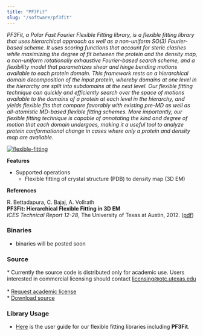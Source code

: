 ```yaml
---
title: "PF3Fit"
slug: "/software/pf3fit"
---
```

_PF3Fit, a Polar Fast Fourier Flexible Fitting library, is a flexible fitting library that uses hierarchical approach as well as a non-uniform SO(3) Fourier-based scheme. It uses scoring functions that account for steric clashes while maximizing the degree of fit between the protein and the density map, a non-uniform rotationally exhaustive Fourier-based search scheme, and a flexibility model that parametrizes shear and hinge bending motions available to each protein domain. This framework rests on a hierarchical domain decomposition of the input protein, whereby domains at one level in the hierarchy are split into subdomains at the next level. Our flexible fitting technique can quickly and efficiently search over the space of motions available to the domains of a protein at each level in the hierarchy, and yields flexible fits that compare favorably with existing pre-MD as well as all-atomistic MD-based flexible fitting schemes. More importantly, our flexible fitting technique is capable of annotating the kind and degree of motion that each domain undergoes, making it a useful tool to analyze protein conformational change in cases where only a protein and density map are available._

 [![flexible-fitting](http://cvcweb.ices.utexas.edu/cvcwp/wp-content/uploads/2012/09/flexible-fitting.jpg "flexible-fitting")](http://cvcweb.ices.utexas.edu/cvcwp/wp-content/uploads/2012/09/flexible-fitting.jpg)
 
 **Features**

*   Supported operations
    *   Flexible fitting of crystal structure (PDB) to density map (3D EM)
  
**References**

R. Bettadapura, C. Bajaj, A. Vollrath   
**PF3Fit: Hierarchical Flexible Fitting in 3D EM**    
_ICES Technical Report 12-28_, The University of Texas at Austin, 2012. ([pdf](http://cvcweb.ices.utexas.edu/cvc/papers/2012/report/Pf3Fit-TechReport.pdf))

### Binaries

*   binaries will be posted soon

### Source

\* Currently the source code is distributed only for academic use. Users interested in commercial licensing should contact licensing@otc.utexas.edu      
\* [Request academic license](http://cvcweb.ices.utexas.edu/software/license/Fitting.license_mail.php)     
\* [Download source](http://cvcweb.ices.utexas.edu/cvcwp/?page_id=2385)

### Library Usage

*   [Here](http://cvcweb.ices.utexas.edu/tutorial/Fitting/PFFit-Tutorial.pdf) is the user guide for our flexible fitting libraries including **PF3Fit**.